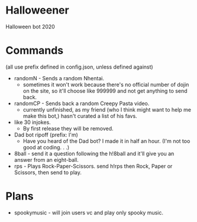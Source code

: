 # Halloweener
Halloween bot 2020

# Commands
(all use prefix defined in config.json, unless defined against)
- randomN - Sends a random Nhentai.
  - sometimes it won't work because there's no official number of dojin on the site, so it'll choose like 999999 and not get anything to send back.
- randomCP - Sends back a random Creepy Pasta video.
  - currently unfinished, as my friend (who I think might want to help me make this bot,) hasn't curated a list of his favs.
- like 30 injokes.
  - By first release they will be removed.
- Dad bot ripoff (prefix: I'm)
  - Have you heard of the Dad bot? I made it in half an hour. (I'm not too good at coding. . .)
- 8ball - send it a question following the h!8ball and it'll give you an answer from an eight-ball.
- rps - Plays Rock-Paper-Scissors. send h!rps then Rock, Paper or Scissors, then send to play. 

# Plans
- spookymusic - will join users vc and play only spooky music.
